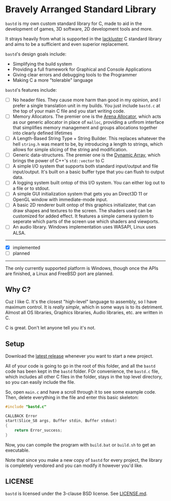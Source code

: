# Bravely Arranged Standard Library
`bastd` is my own custom standard library for C, made to aid in the development
of games, 3D software, 2D development tools and more.

It strays heavily from what is supported in the
[lackluster](https://nullprogram.com/blog/2023/02/11/) C standard library and
aims to be a sufficient and even superior replacement.

`bastd`'s design goals include:
- Simplifying the build system
- Providing a full framework for Graphical and Console Applications
- Giving clear errors and debugging tools to the Programmer
- Making C a more "tolerable" language

`bastd`'s features include:
- [ ] No header files. They cause more harm than good in my opinion, and I prefer a
single translation unit in my builds. You just include `bastd.c` at the top of
your main C file and you start writing code.
- [ ] Memory Allocators. The premier one is the
[Arena Allocator](https://www.rfleury.com/p/untangling-lifetimes-the-arena-allocator),
which acts as our generic allocator in place of `malloc`, providing a unfirom
interface that simplifies memory management and groups allocations together
into clearly defined lifetimes
- [ ] A Length-Based String Type + String Builder. This replaces whatever the hell
`string.h` was meant to be, by introducing a length to strings, which allows
for simple slicing of the string and modification.
- [ ] Generic data-structures. The premier one is the
[Dynamic Array](https://dylanfalconer.com/articles/dynamic-arrays-in-c), which
brings the power of C++'s `std::vector` to C
- [ ] A simple I/O system that supports both standard input/output and file
input/output. It's built on a basic buffer type that you can flush to output
data.
- [ ] A logging system built ontop of this I/O system. You can either log out to
a file or to stdout.
- [ ] A simple GUI initialization system that gets you an Direct3D 11 or OpenGL
window with immediate-mode input.
- [ ] A basic 2D renderer built ontop of this graphics initializater, that can
draw shapes and textures to the screen. The shaders used can be customized for
added effect. It features a simple camera system to seperate which parts of
the screen use which shaders and viewports.
- [ ] An audio library. Windows implementation uses WASAPI, Linux uses ALSA.

---
- [x] implemented
- [ ] planned
---

The only currently supported platform is Windows, though once the APIs are
finished, a Linux and FreeBSD port are planned.

## Why C?
Cuz I like C. It's the closest "high-level" language to assembly, so I have
maximum control. It is *really simple*, which in some ways is to its detriment.
Almost all OS libraries, Graphics libraries, Audio libraries, etc. are written
in C.

C is great. Don't let anyone tell you it's not.

## Setup
Download the [latest release](https://github.com/midnadimple/bastd/releases/latest)
whenever you want to start a new project.

All of your code is going to go in the root of this folder, and all the `bastd`
code has been kept in the `bastd` folder. FOr convenience, the `bastd.c` file,
which includes all other C files in the folder, stays in the top level
directory, so you can easily include the file.

So, open `main.c` and have a scroll through it to see some example code. Then,
delete everything in the file and enter this basic skeleton:
```c
#include "bastd.c"

CALLBACK Error
start(Slice_S8 args, Buffer stdin, Buffer stdout)
{
	return Error_success;
}
```

Now, you can compile the program with `build.bat` or `build.sh` to get an
executable.

Note that since you make a new copy of `bastd` for every project, the library
is completely vendored and you can modify it however you'd like.

## LICENSE
`bastd` is licensed under the 3-clause BSD license. See [LICENSE.md](LICENSE.md).
